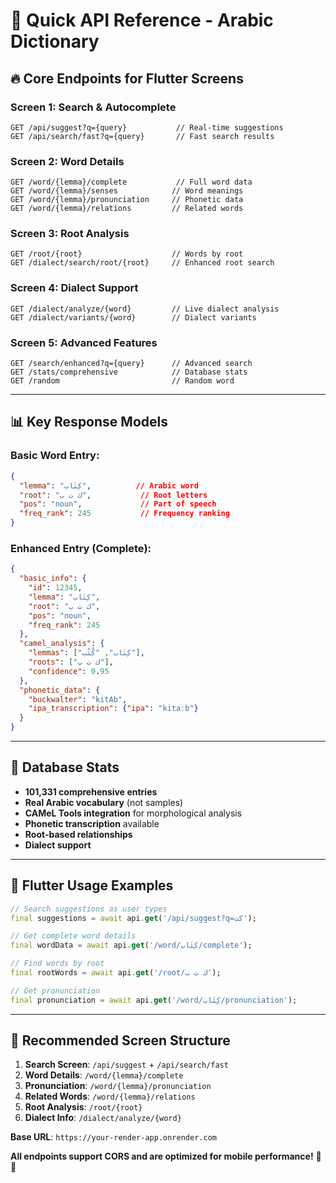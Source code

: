 # 🎯 Quick API Reference - Arabic Dictionary

## 🔥 Core Endpoints for Flutter Screens

### Screen 1: Search & Autocomplete
```
GET /api/suggest?q={query}           // Real-time suggestions
GET /api/search/fast?q={query}       // Fast search results
```

### Screen 2: Word Details 
```
GET /word/{lemma}/complete           // Full word data
GET /word/{lemma}/senses            // Word meanings
GET /word/{lemma}/pronunciation     // Phonetic data
GET /word/{lemma}/relations         // Related words
```

### Screen 3: Root Analysis
```
GET /root/{root}                    // Words by root
GET /dialect/search/root/{root}     // Enhanced root search
```

### Screen 4: Dialect Support
```
GET /dialect/analyze/{word}         // Live dialect analysis
GET /dialect/variants/{word}        // Dialect variants
```

### Screen 5: Advanced Features
```
GET /search/enhanced?q={query}      // Advanced search
GET /stats/comprehensive            // Database stats
GET /random                         // Random word
```

---

## 📊 Key Response Models

### Basic Word Entry:
```json
{
  "lemma": "كِتَاب",          // Arabic word
  "root": "ك ت ب",           // Root letters  
  "pos": "noun",             // Part of speech
  "freq_rank": 245           // Frequency ranking
}
```

### Enhanced Entry (Complete):
```json
{
  "basic_info": {
    "id": 12345,
    "lemma": "كِتَاب",
    "root": "ك ت ب",
    "pos": "noun",
    "freq_rank": 245
  },
  "camel_analysis": {
    "lemmas": ["كِتَاب", "كُتُب"],
    "roots": ["ك ت ب"],
    "confidence": 0.95
  },
  "phonetic_data": {
    "buckwalter": "kitAb",
    "ipa_transcription": {"ipa": "kitaːb"}
  }
}
```

---

## 🚀 Database Stats
- **101,331 comprehensive entries**
- **Real Arabic vocabulary** (not samples)
- **CAMeL Tools integration** for morphological analysis
- **Phonetic transcription** available
- **Root-based relationships**
- **Dialect support**

---

## 🎨 Flutter Usage Examples

```dart
// Search suggestions as user types
final suggestions = await api.get('/api/suggest?q=كت');

// Get complete word details
final wordData = await api.get('/word/كِتَاب/complete');

// Find words by root
final rootWords = await api.get('/root/ك ت ب');

// Get pronunciation
final pronunciation = await api.get('/word/كِتَاب/pronunciation');
```

---

## 📱 Recommended Screen Structure

1. **Search Screen**: `/api/suggest` + `/api/search/fast`
2. **Word Details**: `/word/{lemma}/complete`
3. **Pronunciation**: `/word/{lemma}/pronunciation` 
4. **Related Words**: `/word/{lemma}/relations`
5. **Root Analysis**: `/root/{root}`
6. **Dialect Info**: `/dialect/analyze/{word}`

**Base URL**: `https://your-render-app.onrender.com`

**All endpoints support CORS and are optimized for mobile performance!** 📱✨
